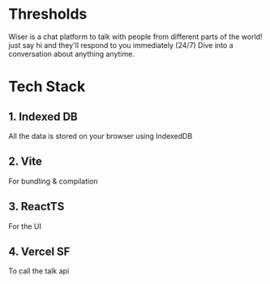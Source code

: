 # Thresholds

Wiser is a chat platform to talk with people from different parts of the world! just say hi and they'll respond to you immediately (24/7) Dive into a conversation about anything anytime.

# Tech Stack

## 1. Indexed DB

All the data is stored on your browser using IndexedDB

## 2. Vite

For bundling & compilation

## 3. ReactTS

For the UI

## 4. Vercel SF

To call the talk api
